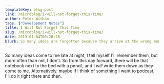 ```yaml
---
templateKey: blog-post
link: /microblog/i-will-not-forget-this-time/
author: Peter Witham
tags: ["Development Notes"]
title: I Will Not Forget This Time
slug: /microblog/i-will-not-forget-this-time/
date: 2019-01-04T00:26:28
blurb: So many ideas are forgotten because they arrive at the wrong moment in time when you cannot record it. I have my solution for that, a notepad and pen everywhere.
---
```


So many ideas come to me late at night, I tell myself I'll remember them, but more often than not, I don't. So from this day forward, there will be that notebook next to the bed with a pencil, and I _will_ write them down as they come to me. Alternatively, maybe if I think of something I want to podcast, I'll do it right there and then.
